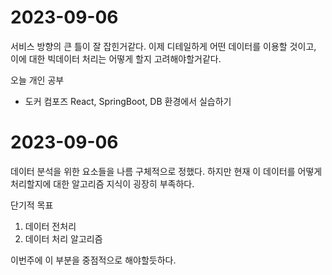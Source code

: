# 2023-09-06
서비스 방향의 큰 틀이 잘 잡힌거같다.
이제 디테일하게 어떤 데이터를 이용할 것이고, 이에 대한 빅데이터 처리는 어떻게 할지 고려해야할거같다.

오늘 개인 공부
- 도커 컴포즈 React, SpringBoot, DB 환경에서 실습하기
 

# 2023-09-06

데이터 분석을 위한 요소들을 나름 구체적으로 정했다.
하지만 현재 이 데이터를 어떻게 처리할지에 대한 알고리즘 지식이 굉장히 부족하다.

단기적 목표
1. 데이터 전처리
2. 데이터 처리 알고리즘

이번주에 이 부분을 중점적으로 해야할듯하다.